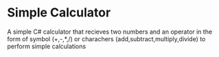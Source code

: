 # Simple Calculator

A simple C# calculator that recieves two numbers and an operator in the form of symbol (+,-,*,/) or charachers (add,subtract,multiply,divide) to perform simple calculations
